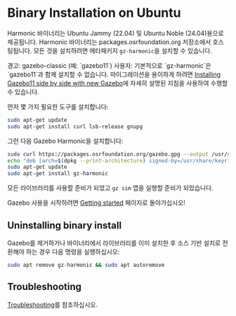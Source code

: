 # Binary Installation on Ubuntu

Harmonic 바이너리는 Ubuntu Jammy (22.04) 및 Ubuntu Noble (24.04)용으로 제공됩니다.
Harmonic 바이너리는 packages.osrfoundation.org 저장소에서 호스팅됩니다.
모든 것을 설치하려면 메타패키지 `gz-harmonic`을 설치할 수 있습니다.

<div class="warning">
경고: gazebo-classic (예: `gazebo11`) 사용자: 기본적으로 `gz-harmonic`은 `gazebo11`과 함께 설치할 수 없습니다. 마이그레이션을 용이하게 하려면 <a href="https://gazebosim.org/docs/harmonic/install_gz11_side_by_side">Installing Gazebo11 side by side with new Gazebo</a>에 자세히 설명된 지침을 사용하여 수행할 수 있습니다.
</div>

먼저 몇 가지 필요한 도구를 설치합니다:

```bash
sudo apt-get update
sudo apt-get install curl lsb-release gnupg
```

그런 다음 Gazebo Harmonic을 설치합니다:

```bash
sudo curl https://packages.osrfoundation.org/gazebo.gpg --output /usr/share/keyrings/pkgs-osrf-archive-keyring.gpg
echo "deb [arch=$(dpkg --print-architecture) signed-by=/usr/share/keyrings/pkgs-osrf-archive-keyring.gpg] http://packages.osrfoundation.org/gazebo/ubuntu-stable $(lsb_release -cs) main" | sudo tee /etc/apt/sources.list.d/gazebo-stable.list > /dev/null
sudo apt-get update
sudo apt-get install gz-harmonic
```

모든 라이브러리를 사용할 준비가 되었고 `gz sim` 앱을 실행할 준비가 되었습니다.

Gazebo 사용을 시작하려면 [Getting started](getstarted) 페이지로 돌아가십시오!

## Uninstalling binary install

Gazebo를 제거하거나 바이너리에서 라이브러리를 이미 설치한 후 소스 기반 설치로 전환해야 하는 경우 다음 명령을 실행하십시오:

```bash
sudo apt remove gz-harmonic && sudo apt autoremove
```

## Troubleshooting

[Troubleshooting](troubleshooting.md#ubuntu)를 참조하십시오.